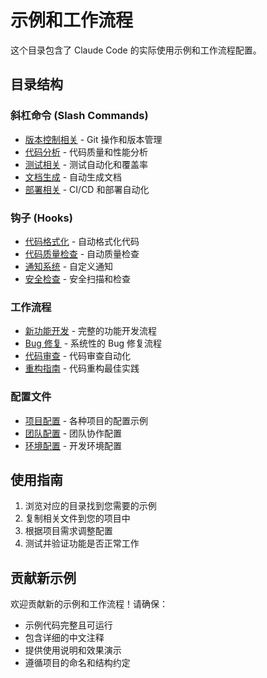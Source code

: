 # 示例和工作流程

这个目录包含了 Claude Code 的实际使用示例和工作流程配置。

## 目录结构

### 斜杠命令 (Slash Commands)
- [版本控制相关](./slash-commands/version-control/) - Git 操作和版本管理
- [代码分析](./slash-commands/code-analysis/) - 代码质量和性能分析
- [测试相关](./slash-commands/testing/) - 测试自动化和覆盖率
- [文档生成](./slash-commands/documentation/) - 自动生成文档
- [部署相关](./slash-commands/deployment/) - CI/CD 和部署自动化

### 钩子 (Hooks)
- [代码格式化](./hooks/formatting/) - 自动格式化代码
- [代码质量检查](./hooks/quality-check/) - 自动质量检查
- [通知系统](./hooks/notifications/) - 自定义通知
- [安全检查](./hooks/security/) - 安全扫描和检查

### 工作流程
- [新功能开发](./workflows/feature-development/) - 完整的功能开发流程
- [Bug 修复](./workflows/bug-fixing/) - 系统性的 Bug 修复流程
- [代码审查](./workflows/code-review/) - 代码审查自动化
- [重构指南](./workflows/refactoring/) - 代码重构最佳实践

### 配置文件
- [项目配置](./configs/project-configs/) - 各种项目的配置示例
- [团队配置](./configs/team-configs/) - 团队协作配置
- [环境配置](./configs/environment-configs/) - 开发环境配置

## 使用指南

1. 浏览对应的目录找到您需要的示例
2. 复制相关文件到您的项目中
3. 根据项目需求调整配置
4. 测试并验证功能是否正常工作

## 贡献新示例

欢迎贡献新的示例和工作流程！请确保：

- 示例代码完整且可运行
- 包含详细的中文注释
- 提供使用说明和效果演示
- 遵循项目的命名和结构约定
